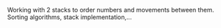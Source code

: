 Working with 2 stacks to order numbers and movements between them. Sorting algorithms, stack implementation,...
